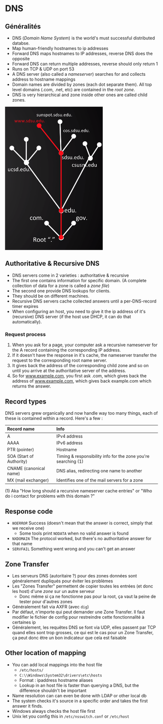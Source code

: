 # DNS

## Généralités

* DNS \(_Domain Name System_\) is the world's must successful distributed databse.
* Map human-friendly hostnames to ip addresses
* Forward DNS maps hostnames to IP addresses, reverse DNS does the opposite
* Forward DNS can return multiple addresses, reverse should only return 1
* Runs on TCP & UDP on port 53
* A DNS server \(also called a _nameserver_\) searches for and collects address to hostname mappings
* Domain names are divided by zones \(each dot separate them\). All top level domains \(.com, .net, etc\) are contained in the _root zone_.
* DNS is very hierarchical and zone inside other ones are called child zones.

![](../.gitbook/assets/dns.png)

## Authoritative & Recursive DNS

* DNS servers come in 2 varieties : authoritative & recursive
* The first one contains information for specific domain. \(A complete collection of data for a zone is called a _zone file_\)
* The second one provide DNS lookups for clients.
* They should be on different machines.
* Recursive DNS servers cache collected answers until a per-DNS-record timer expires
* When configuring an host, you need to give it the ip address of it's \(recursive\) DNS server \(if the host use DHCP, it can do that automatically\).

### Request process

1. When you ask for a page, your computer ask a recursive nameserver for the A record containing the corresponding IP address. 
2. If it doesn't have the response in it's cache, the nameserver transfer the request to the corresponding root name server. 
3. It gives back the address of the corresponding child zone and so on until you arrive at the authoritative server of the address. 
4. So for www.example.com, you first ask .com, which gives back the address of www.example.com, which gives back example.com which returns the answer.

## Record types

DNS servers grew organically and now handle way too many things, each of these is contained within a record. Here's a few :

| Record name | Info |
| :--- | :--- |
| A | IPv4 address |
| AAAA | IPv6 address |
| PTR \(pointer\) | Hostname |
| SOA \(Start of Authority\) | Timing & responsibility info for the zone you're searching \(1\) |
| CNAME \(canonical name\) | DNS alias, redirecting one name to another |
| MX \(mail exchanger\) | Identifies one of the mail servers for a zone |

\(1\) Aka "How long should a recursive nameserver cache entries" or "Who do i contact for problems with this domain ?"

## Response code

* _`NOERROR`_ Success \(doesn't mean that the answer is correct, simply that we receive one\)
  * Some tools print `NODATA` when no valid answer is found
* `NXDOMAIN` The protocol worked, but there's no authoritative answer for that name
* `SERVFAIL` Something went wrong and you can't get an answer

## Zone Transfer

*  Les serveurs DNS \(autoritaire ?\) pour des zones données sont généralement dupliqués pour éviter les problèmes
* Les "Zones Transfer" permettent de copier toutes les entrées \(et donc les host\) d'une _zone_ sur un autre serveur
  * Donc même si ça ne fonctionne pas pour la root, ça vaut la peine de tester pour d'autres zones
* Généralement fait via AXFR \(avec `dig`\)
* Par défaut, n'importe qui peut demander une Zone Transfer. Il faut modifier le fichier de config pour restreindre cette fonctionnalité à certaines ip
* Généralement, les requêtes DNS se font via UDP, elles passent par TCP quand elles sont trop grosses, ce qui est le cas pour un Zone Transfer, ça peut donc être un bon indicateur que cela est faisable

## Other location of mapping

* You can add local mappings into the host file
  * `/etc/hosts/`
  * `C:\\Windows\System32\drivers\etc\hosts`
  * Format : ipaddress hostname aliases
  * Lookup in an host file is faster than querying a DNS, but the difference shouldn't be important
* Name resolution can can even be done with LDAP or other local db
* The system checks it's source in a specific order and takes the first answer it finds.
* Windows always checks the host file first
* Unix let you config this in `/etc/nsswitch.conf` or `/etc/host`

